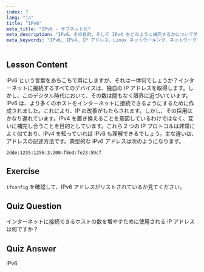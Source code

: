 ```yaml
---
index: 7
lang: "ja"
title: "IPv6"
meta_title: "IPv6 - サブネット化"
meta_description: "IPv6、その目的、そして IPv4 をどのように補完するかについて学びます。IPv6 アドレス指定と、より多くのデバイスをインターネットに接続する上でのその役割を理解します。"
meta_keywords: "IPv6, IPv4, IP アドレス，Linux ネットワーキング，ネットワークプロトコル，初心者，チュートリアル，ガイド"
---
```


## Lesson Content

IPv6 という言葉をあちこちで耳にしますが、それは一体何でしょうか？インターネットに接続するすべてのデバイスは、独自の IP アドレスを取得します。しかし、このデジタル時代において、その数は間もなく限界に近づいています。IPv6 は、より多くのホストをインターネットに接続できるようにするために作成されました。これにより、IP の改善がもたらされます。しかし、その採用はかなり遅れています。IPv4 を置き換えることを意図しているわけではなく、互いに補完し合うことを目的としています。これら 2 つの IP プロトコルは非常によく似ており、IPv4 を知っていれば IPv6 も理解できるでしょう。主な違いは、アドレスの記述方法です。典型的な IPv6 アドレスは次のようになります。

```plaintext
2dde:1235:1256:3:200:f8ed:fe23:59cf
```

## Exercise

`ifconfig` を確認して、IPv6 アドレスがリストされているか見てください。

## Quiz Question

インターネットに接続できるホストの数を増やすために使用される IP アドレスは何ですか？

## Quiz Answer

IPv6
